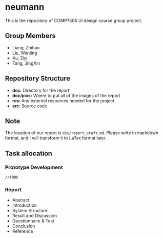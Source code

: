 # neumann
This is the repository of COMP7505 UI design course group project.

## Group Members

* Liang, Zhihao
* Liu, Wenjing
* Xu, Ziyi
* Tang, JingXin

## Repository Structure

* **doc:** Directory for the report
* **doc/pics:** Where to put all of the images of the report
* **res:** Any externel resources needed for the project
* **src:** Source code

## Note
The location of our report is ``doc/report_draft.md``. Please write in markdown format, and I will transform it to LaTex format later.

## Task allocation
### Prototype Development

```
//TODO
```

### Report

* Abstract
* Introduction
* System Structure
* Result and Discussion
* Questionnaire & Test
* Conclusion
* Reference